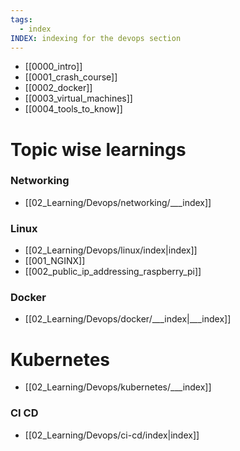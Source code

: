 ```yaml
---
tags:
  - index
INDEX: indexing for the devops section
---
```

- [[0000_intro]]
- [[0001_crash_course]]
- [[0002_docker]]
- [[0003_virtual_machines]]
- [[0004_tools_to_know]]

# Topic wise learnings

### Networking
- [[02_Learning/Devops/networking/___index]]

### Linux
- [[02_Learning/Devops/linux/index|index]]
- [[001_NGINX]]
- [[002_public_ip_addressing_raspberry_pi]]


### Docker
- [[02_Learning/Devops/docker/___index|___index]]

# Kubernetes
- [[02_Learning/Devops/kubernetes/___index]]

### CI CD
- [[02_Learning/Devops/ci-cd/index|index]]